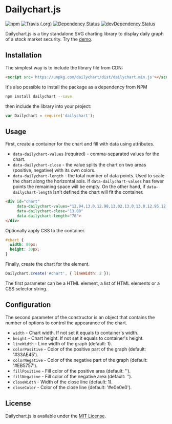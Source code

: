# Dailychart.js

[![npm](https://img.shields.io/npm/v/dailychart.svg)](https://www.npmjs.com/package/dailychart)
[![Travis (.org)](https://img.shields.io/travis/kbychkov/dailychart.svg)](https://travis-ci.org/kbychkov/dailychart)
[![Dependency Status](https://img.shields.io/david/kbychkov/dailychart.svg)](https://david-dm.org/kbychkov/dailychart)
[![devDependency Status](https://img.shields.io/david/dev/kbychkov/dailychart.svg)](https://david-dm.org/kbychkov/dailychart?type=dev)

Dailychart.js is a tiny standalone SVG charting library to display daily graph of a stock market security. Try the [demo](https://kbychkov.github.io/dailychart/).

## Installation

The simplest way is to include the library file from CDN:

```html
<script src='https://unpkg.com/dailychart/dist/dailychart.min.js'></script>
```

It's also possible to install the package as a dependency from NPM

```bash
npm install dailychart --save
```

then include the library into your project:

```js
var Dailychart = require('dailychart');
```

## Usage

First, create a container for the chart and fill with data using attributes.

- `data-dailychart-values` (required) - comma-separated values for the chart.
- `data-dailychart-close` - the value splits the chart on two areas (positive, negative) with its own colors.
- `data-dailychart-length` - the total number of data points. Used to scale the chart along the horizontal axis. If `data-dailychart-values` has fewer points the remaining space will be empty. On the other hand, if `data-dailychart-length` isn't defined the chart will fit the container.

```html
<div id="chart"
     data-dailychart-values="12.94,13.0,12.98,13.02,13.0,13.0,12.95,12.85,13.04,13.13"
     data-dailychart-close="13.08"
     data-dailychart-length="78">
</div>
```

Optionally apply CSS to the container.

```css
#chart {
  width: 80px;
  height: 30px;
}
```

Finally, create the chart for the element.

```js
Dailychart.create('#chart', { lineWidth: 2 });
```

The first parameter can be a HTML element, a list of HTML elements or a CSS selector string.

## Configuration

The second parameter of the constructor is an object that contains the number of options to control the appearance of the chart.

- `width` - Chart width. If not set it equals to container's width.
- `height` - Chart height. If not set it equals to container's height.
- `lineWidth` - Line width of the graph (default: 1).
- `colorPositive` - Color of the positive part of the graph (default: '#33AE45').
- `colorNegative` - Color of the negative part of the graph (default: '#EB5757').
- `fillPositive` - Fill color of the positive area (default: '').
- `fillNegative` - Fill color of the negative area (default: '').
- `closeWidth` - Width of the close line (default: 1).
- `closeColor` - Color of the close line (default: '#e0e0e0').
 
 ## License

 Dailychart.js is available under the [MIT License](https://github.com/kbychkov/dailychart/blob/master/LICENSE).
